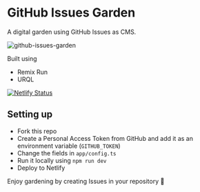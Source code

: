# GitHub Issues Garden

A digital garden using GitHub Issues as CMS.

![github-issues-garden](https://user-images.githubusercontent.com/8036315/178200007-ea373594-69f5-4285-a700-ecc89f8a7b2c.png)

Built using

- Remix Run
- URQL

[![Netlify Status](https://api.netlify.com/api/v1/badges/2bb74fb6-f0e8-4a3b-97f2-7b88b5811512/deploy-status)](https://app.netlify.com/sites/github-issues-garden/deploys)

## Setting up

- Fork this repo
- Create a Personal Access Token from GitHub and add it as an environment variable (`GITHUB_TOKEN`)
- Change the fields in `app/config.ts`
- Run it locally using `npm run dev`
- Deploy to Netlify

Enjoy gardening by creating Issues in your repository 🌱
